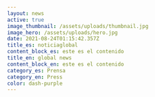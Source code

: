 ```yaml
---
layout: news
active: true
image_thumbnail: /assets/uploads/thumbnail.jpg
image_hero: /assets/uploads/hero.jpg
date: 2021-08-24T01:15:42.357Z
title_es: noticiaglobal
content_block_es: este es el contenido
title_en: global news
content_block_en: este es el contenido
category_es: Prensa
category_en: Press
color: dash-purple
---
```

